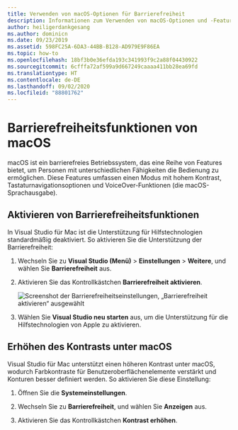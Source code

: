 ```yaml
---
title: Verwenden von macOS-Optionen für Barrierefreiheit
description: Informationen zum Verwenden von macOS-Optionen und -Features für die Barrierefreiheit, z. B. hoher Kontrast, Tastaturnavigation und VoiceOver
author: heiligerdankgesang
ms.author: dominicn
ms.date: 09/23/2019
ms.assetid: 598FC25A-6DA3-44BB-B128-AD979E9F86EA
ms.topic: how-to
ms.openlocfilehash: 18bf3b0e36efda193c341993f9c2a88f04430922
ms.sourcegitcommit: 6cfffa72af599a9d667249caaaa411bb28ea69fd
ms.translationtype: HT
ms.contentlocale: de-DE
ms.lasthandoff: 09/02/2020
ms.locfileid: "88801762"
---
```

# <a name="accessibility-features-of-macos"></a>Barrierefreiheitsfunktionen von macOS

macOS ist ein barrierefreies Betriebssystem, das eine Reihe von Features bietet, um Personen mit unterschiedlichen Fähigkeiten die Bedienung zu ermöglichen. Diese Features umfassen einen Modus mit hohem Kontrast, Tastaturnavigationsoptionen und VoiceOver-Funktionen (die macOS-Sprachausgabe).

## <a name="enable-accessibility-features"></a>Aktivieren von Barrierefreiheitsfunktionen

In Visual Studio für Mac ist die Unterstützung für Hilfstechnologien standardmäßig deaktiviert. So aktivieren Sie die Unterstützung der Barrierefreiheit:

1. Wechseln Sie zu **Visual Studio (Menü)**  > **Einstellungen** > **Weitere**, und wählen Sie **Barrierefreiheit** aus.

1. Aktivieren Sie das Kontrollkästchen **Barrierefreiheit aktivieren**.

   ![Screenshot der Barrierefreiheitseinstellungen, „Barrierefreiheit aktivieren“ ausgewählt](media/accessibility-preferences.png)

1. Wählen Sie **Visual Studio neu starten** aus, um die Unterstützung für die Hilfstechnologien von Apple zu aktivieren.

## <a name="increase-the-contrast-in-macos"></a>Erhöhen des Kontrasts unter macOS

Visual Studio für Mac unterstützt einen höheren Kontrast unter macOS, wodurch Farbkontraste für Benutzeroberflächenelemente verstärkt und Konturen besser definiert werden. So aktivieren Sie diese Einstellung:

1. Öffnen Sie die **Systemeinstellungen**.

1. Wechseln Sie zu **Barrierefreiheit**, und wählen Sie **Anzeigen** aus.

1. Aktivieren Sie das Kontrollkästchen **Kontrast erhöhen**.